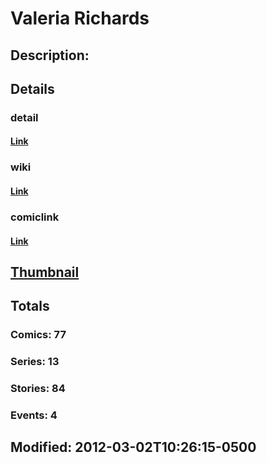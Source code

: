 # Valeria Richards
## Description: 
## Details
### detail
#### [Link](http://marvel.com/characters/2755/amanda_sefton?utm_campaign=apiRef&utm_source=225578a89fc76f3d20fbffda5d17a88d)
### wiki
#### [Link](http://marvel.com/universe/Richards%2C_Valeria?utm_campaign=apiRef&utm_source=225578a89fc76f3d20fbffda5d17a88d)
### comiclink
#### [Link](http://marvel.com/comics/characters/1009525/valeria_richards?utm_campaign=apiRef&utm_source=225578a89fc76f3d20fbffda5d17a88d)
## [Thumbnail](http://i.annihil.us/u/prod/marvel/i/mg/3/60/4d541255f088a.jpg)
## Totals
### Comics: 77
### Series: 13
### Stories: 84
### Events: 4
## Modified: 2012-03-02T10:26:15-0500